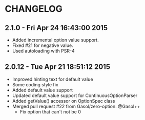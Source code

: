 CHANGELOG
==================
## 2.1.0 - Fri Apr 24 16:43:00 2015

- Added incremental option value support.
- Fixed #21 for negative value.
- Used autoloading with PSR-4

## 2.0.12 - Tue Apr 21 18:51:12 2015

- Improved hinting text for default value
- Some coding style fix
- Added default value support
- Updated default value support for ContinuousOptionParser
- Added getValue() accessor on OptionSpec class
- Merged pull request #22 from Gasol/zero-option. @Gasol++
    - Fix option that can't not be 0
